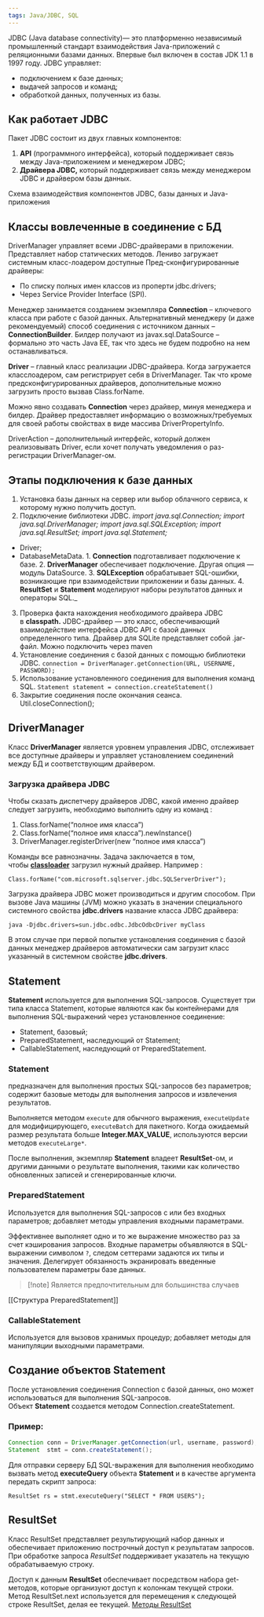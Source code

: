 ```yaml
---
tags: Java/JDBC, SQL
---
```

JDBC (Java database connectivity)— это платформенно независимый промышленный стандарт взаимодействия Java-приложений с реляционными базами данных. Впервые был включен в состав JDK 1.1 в 1997 году. JDBC управляет:
- подключением к базе данных;
- выдачей запросов и команд;
- обработкой данных, полученных из базы.
## Как работает JDBC

Пакет JDBC состоит из двух главных компонентов:
1. **API** (программного интерфейса), который поддерживает связь между Java-приложением и менеджером JDBC;
2. **Драйвера JDBC,** который поддерживает связь между менеджером JDBC и драйвером базы данных.

Схема взаимодействия компонентов JDBC, базы данных и Java-приложения
## Классы вовлеченные в соединение с БД
DriverManager управляет всеми JDBC-драйверами в приложении. Представляет набор статических методов. Лениво загружает системным класс-лоадером доступные
Пред-сконфигурированные драйверы:
- По списку полных имен классов из проперти jdbc.drivers;
- Через Service Provider Interface (SPI).

Менеджер занимается созданием экземпляра **Connection** – ключевого класса при работе с базой данных. Альтернативный менеджеру (и даже рекомендуемый) способ соединения с источником данных – **ConnectionBuilder**. Билдер получают из javax.sql.DataSource – формально это часть Java EE, так что здесь не будем подробно на нем останавливаться.

**Driver** – главный класс реализации JDBC-драйвера. Когда загружается класслоадером, сам регистрирует себя в DriverManager. Так что кроме предсконфигурированных драйверов, дополнительные можно загрузить просто вызвав Class.forName.

Можно явно создавать **Connection** через драйвер, минуя менеджера и билдер. Драйвер предоставляет информацию о возможных/требуемых для своей работы свойствах в виде массива DriverPropertyInfo.

DriverAction – дополнительный интерфейс, который должен реализовывать Driver, если хочет получать уведомления о раз-регистрации DriverManager-ом.
## Этапы подключения к базе данных

1. Установка базы данных на сервер или выбор облачного сервиса, к которому нужно получить доступ.
2. Подключение библиотеки JDBC.
	*import java.sql.Connection;
	import java.sql.DriverManager;
	import java.sql.SQLException;
	import java.sql.ResultSet;
	import java.sql.Statement;*
- Driver;
- DatabaseMetaData.
		1. **Connection** подготавливает подключение к базе.
		2. **DriverManager** обеспечивает подключение. Другая опция — модуль DataSource.
		3. **SQLException** обрабатывает SQL-ошибки, возникающие при взаимодействии приложении и базы данных.
		4. **ResultSet** и **Statement** моделируют наборы результатов данных и операторы SQL._
3. Проверка факта нахождения необходимого драйвера JDBC в **classpath.**
	JDBC-драйвер — это класс, обеспечивающий взаимодействие интерфейса JDBC API с базой данных определенного типа. Драйвер для SQLite представляет собой .jar-файл. Можно подключить через maven
4. Установление соединения с базой данных с помощью библиотеки JDBC.
	`connection = DriverManager.getConnection(URL, USERNAME, PASSWORD);`
5. Использование установленного соединения для выполнения команд SQL.
	`Statement statement = connection.createStatement()`
6. Закрытие соединения после окончания сеанса.
	Util.closeConnection();
## DriverManager
Класс **DriverManager** является уровнем управления JDBC, отслеживает все доступные драйверы и управляет установлением соединений между БД и соответствующим драйвером.
### Загрузка драйвера JDBC
Чтобы сказать диспетчеру драйверов JDBC, какой именно драйвер следует загрузить, необходимо выполнить одну из команд :

1. Class.forName(“полное имя класса”)
2. Class.forName(“полное имя класса”).newInstance()
3. DriverManager.registerDriver(new “полное имя класса”)

Команды все равнозначны. Задача заключается в том, чтобы [**classloader**](https://java-online.ru/java-classloader.xhtml) загрузил нужный драйвер. Например :

`Class.forName("com.microsoft.sqlserver.jdbc.SQLServerDriver");`

Загрузка драйвера JDBC может производиться и другим способом. При вызове Java машины (JVM) можно указать в значении специального системного свойства **jdbc.drivers** название класса JDBC драйвера:

`java -Djdbc.drivers=sun.jdbc.odbc.JdbcOdbcDriver myClass`

В этом случае при первой попытке установления соединения с базой данных менеджер драйверов автоматически сам загрузит класс указанный в системном свойстве **jdbc.drivers**.
## Statement
**Statement** используется для выполнения SQL-запросов. Существует три типа класса Statement, которые являются как бы контейнерами для выполнения SQL-выражений через установленное соединение:
- Statement, базовый;
- PreparedStatement, наследующий от Statement;
- CallableStatement, наследующий от PreparedStatement.

### **Statement**
предназначен для выполнения простых SQL-запросов без параметров; содержит базовые методы для выполнения запросов и извлечения результатов.

Выполняется методом `execute` для обычного выражения, `executeUpdate` для модифицирующего, `executeBatch` для пакетного. Когда ожидаемый размер результата больше **Integer.MAX_VALUE**, используются версии
методов `executeLarge*`.

После выполнения, экземпляр **Statement** владеет **ResultSet**-ом, и другими данными о результате выполнения, такими как количество обновленных записей и сгенерированные ключи.

### **PreparedStatement**

Используется для выполнения SQL-запросов с или без входных параметров; добавляет методы управления входными параметрами.

Эффективнее выполняет одно и то же выражение множество раз за счет кэширования запросов. Входные параметры объявляются в SQL-выражении символом `?`, следом сеттерами задаются их типы и значения. Делегирует обязанность экранировать введенные пользователем параметры базе данных.

>[!note] Является предпочтительным для большинства случаев

[[Структура PreparedStatement]]
### **CallableStatement**
Используется для вызовов хранимых процедур; добавляет методы для манипуляции выходными параметрами.
## Создание объектов Statement

После установления соединения Connection с базой данных, оно может использоваться для выполнения SQL-запросов. Объект **Statement** создается методом Connection.createStatement.

### Пример:

``` java
Connection conn = DriverManager.getConnection(url, username, password);
Statement  stmt = conn.createStatement();
```

Для отправки серверу БД SQL-выражения для выполнения необходимо вызвать метод **executeQuery** объекта **Statement** и в качестве аргумента передать скрипт запроса:

`ResultSet rs = stmt.executeQuery("SELECT * FROM USERS");`

## ResultSet
Класс ResultSet представляет результирующий набор данных и обеспечивает приложению построчный доступ к результатам запросов. При обработке запроса _ResultSet_ поддерживает указатель на текущую обрабатываемую строку.

Доступ к данным **ResultSet** обеспечивает посредством набора get-методов, которые организуют доступ к колонкам текущей строки. Метод ResultSet.next используется для перемещения к следующей строке ResultSet, делая ее текущей.
[Методы ResultSet](https://java-online.ru/jdbc-resultset.xhtml)
